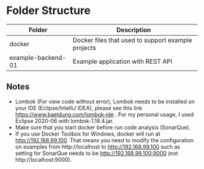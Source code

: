 # Folder Structure
Folder | Description
------------ | -------------
docker | Docker files that used to support example projects
example-backend-01 | Example application with REST API

## Notes
- Lombok (For view code without error), Lombok needs to be installed on your IDE (Eclipse/IntelliJ IDEA), please see this link https://www.baeldung.com/lombok-ide .
For my personal usage, I used Eclipse 2020-06 with lombok-1.18.4.jar.
- Make sure that you start docker before run code analysis (SonarQue).
- If you use Docker Toolbox for Windows, docker will run at http://192.168.99.100. That means you need to modify the configuration on examples from http://localhost to http://192.168.99.100 such as setting for SonarQue needs to be http://192.168.99.100:9000 (not http://localhost:9000).
